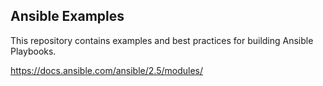 
Ansible Examples
----------------

This repository contains examples and best practices for building Ansible Playbooks.

https://docs.ansible.com/ansible/2.5/modules/

